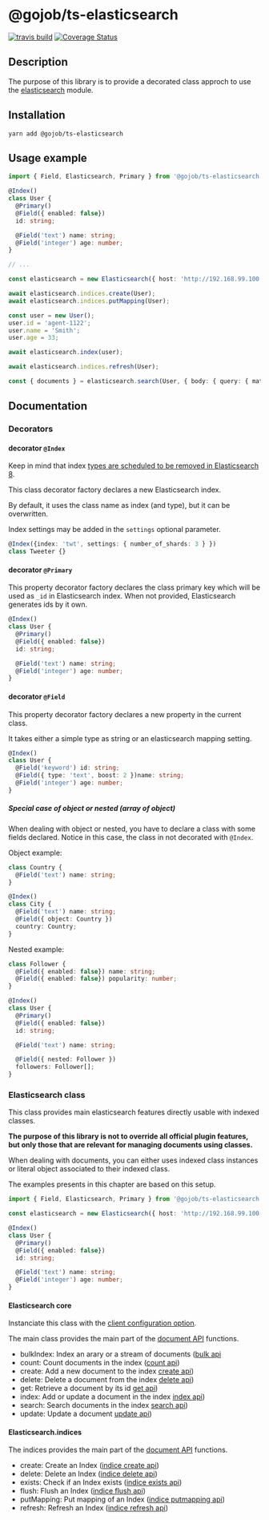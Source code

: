 # @gojob/ts-elasticsearch

[![travis build](https://img.shields.io/travis/gojob-1337/node-ts-elasticsearch.svg)](https://travis-ci.org/gojob-1337/node-ts-elasticsearch)
[![Coverage Status](https://coveralls.io/repos/github/gojob-1337/node-ts-elasticsearch/badge.svg?branch=master)](https://coveralls.io/github/gojob-1337/node-ts-elasticsearch?branch=master)

## Description

The purpose of this library is to provide a decorated class approch to use the [elasticsearch](https://www.npmjs.com/package/elasticsearch) module.

## Installation

```
yarn add @gojob/ts-elasticsearch
```

## Usage example

```typescript
import { Field, Elasticsearch, Primary } from '@gojob/ts-elasticsearch';

@Index()
class User {
  @Primary()
  @Field({ enabled: false})
  id: string;

  @Field('text') name: string;
  @Field('integer') age: number;
}

// ...

const elasticsearch = new Elasticsearch({ host: 'http://192.168.99.100:9200' });

await elasticsearch.indices.create(User);
await elasticsearch.indices.putMapping(User);

const user = new User();
user.id = 'agent-1122';
user.name = 'Smith';
user.age = 33;

await elasticsearch.index(user);

await elasticsearch.indices.refresh(User);

const { documents } = elasticsearch.search(User, { body: { query: { match_all: {} } } });


```

## Documentation

### Decorators

#### decorator `@Index`

Keep in mind that index [types are scheduled to be removed in Elasticsearch 8](https://www.elastic.co/guide/en/elasticsearch/reference/master/indices-put-mapping.html#_skipping_types_2).

This class decorator factory declares a new Elasticsearch index.

By default, it uses the class name as index (and type), but it can be overwritten.

Index settings may be added in the `settings` optional parameter.

```typescript
@Index({index: 'twt', settings: { number_of_shards: 3 } })
class Tweeter {}
```


#### decorator `@Primary`

This property decorator factory declares the class primary key which will be used as `_id` in Elasticsearch index.
When not provided, Elasticsearch generates ids by it own.

```typescript
@Index()
class User {
  @Primary()
  @Field({ enabled: false})
  id: string;

  @Field('text') name: string;
  @Field('integer') age: number;
}
```


#### decorator `@Field`

This property decorator factory declares a new property in the current class.

It takes either a simple type as string or an elasticsearch mapping setting.

```typescript
@Index()
class User {
  @Field('keyword') id: string;
  @Field({ type: 'text', boost: 2 })name: string;
  @Field('integer') age: number;
}
```

##### Special case of object or nested (array of object)

When dealing with object or nested, you have to declare a class with some fields declared.
Notice in this case, the class in not decorated with `@Index`.

Object example:

```typescript
class Country {
  @Field('text') name: string;
}

@Index()
class City {
  @Field('text') name: string;
  @Field({ object: Country })
  country: Country;
}
```

Nested example:

```typescript
class Follower {
  @Field({ enabled: false}) name: string;
  @Field({ enabled: false}) popularity: number;
}

@Index()
class User {
  @Primary()
  @Field({ enabled: false})
  id: string;

  @Field('text') name: string;

  @Field({ nested: Follower })
  followers: Follower[];
}
```

### Elasticsearch class

This class provides main elasticsearch features directly usable with indexed classes.

__The purpose of this library is not to override all official plugin features, but only those that are relevant for managing documents using classes.__

When dealing with documents, you can either uses indexed class instances or literal object associated to their indexed class.

The examples presents in this chapter are based on this setup.

```typescript
import { Field, Elasticsearch, Primary } from '@gojob/ts-elasticsearch';

const elasticsearch = new Elasticsearch({ host: 'http://192.168.99.100:9200' });

@Index()
class User {
  @Primary()
  @Field({ enabled: false})
  id: string;

  @Field('text') name: string;
  @Field('integer') age: number;
}
```

#### Elasticsearch core

Instanciate this class with the [client configuration option](https://www.elastic.co/guide/en/elasticsearch/client/javascript-api/current/configuration.html).

The main class provides the main part of the [document API](https://www.elastic.co/guide/en/elasticsearch/reference/6.2/docs.html) functions.

- bulkIndex: Index an arary or a stream of documents ([bulk api](https://www.elastic.co/guide/en/elasticsearch/client/javascript-api/current/api-reference.html#api-bulk)
- count: Count documents in the index ([count api](https://www.elastic.co/guide/en/elasticsearch/client/javascript-api/current/api-reference.html#api-count))
- create: Add a new document to the index [create api](https://www.elastic.co/guide/en/elasticsearch/client/javascript-api/current/api-reference.html#api-create))
- delete: Delete a document from the index [delete api](https://www.elastic.co/guide/en/elasticsearch/client/javascript-api/current/api-reference.html#api-delete))
- get: Retrieve a document by its id [get api](https://www.elastic.co/guide/en/elasticsearch/client/javascript-api/current/api-reference.html#api-get))
- index: Add or update a document in the index [index api](https://www.elastic.co/guide/en/elasticsearch/client/javascript-api/current/api-reference.html#api-index))
- search: Search documents in the index [search api](https://www.elastic.co/guide/en/elasticsearch/client/javascript-api/current/api-reference.html#api-search))
- update: Update a document [update api](https://www.elastic.co/guide/en/elasticsearch/client/javascript-api/current/api-reference.html#api-update))

#### Elasticsearch.indices

The indices provides the main part of the [document API](https://www.elastic.co/guide/en/elasticsearch/reference/6.2/indices.html) functions.

- create: Create an Index ([indice create api](https://www.elastic.co/guide/en/elasticsearch/client/javascript-api/current/api-reference.html#api-indices-create))
- delete: Delete an Index ([indice delete api](https://www.elastic.co/guide/en/elasticsearch/client/javascript-api/current/api-reference.html#api-indices-delete))
- exists: Check if an Index exists ([indice exists api](https://www.elastic.co/guide/en/elasticsearch/client/javascript-api/current/api-reference.html#api-indices-exists))
- flush: Flush an Index ([indice flush api](https://www.elastic.co/guide/en/elasticsearch/client/javascript-api/current/api-reference.html#api-indices-flush))
- putMapping: Put mapping of an Index ([indice putmapping api](https://www.elastic.co/guide/en/elasticsearch/client/javascript-api/current/api-reference.html#api-indices-putmapping))
- refresh: Refresh an Index ([indice refresh api](https://www.elastic.co/guide/en/elasticsearch/client/javascript-api/current/api-reference.html#api-indices-refresh))
